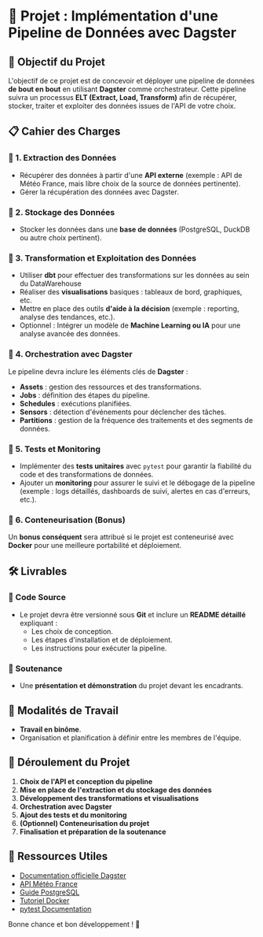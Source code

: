 # 🚀 Projet : Implémentation d'une Pipeline de Données avec Dagster

## 📌 Objectif du Projet
L'objectif de ce projet est de concevoir et déployer une pipeline de données **de bout en bout** en utilisant **Dagster** comme orchestrateur. Cette pipeline suivra un processus **ELT (Extract, Load, Transform)** afin de récupérer, stocker, traiter et exploiter des données issues de l'API de votre choix.

## 📋 Cahier des Charges
### 🔹 1. Extraction des Données
- Récupérer des données à partir d'une **API externe** (exemple : API de Météo France, mais libre choix de la source de données pertinente).
- Gérer la récupération des données avec Dagster.

### 🔹 2. Stockage des Données
- Stocker les données dans une **base de données** (PostgreSQL, DuckDB ou autre choix pertinent).

### 🔹 3. Transformation et Exploitation des Données
- Utiliser **dbt** pour effectuer des transformations sur les données au sein du DataWarehouse
- Réaliser des **visualisations** basiques : tableaux de bord, graphiques, etc.
- Mettre en place des outils **d'aide à la décision** (exemple : reporting, analyse des tendances, etc.).
- Optionnel : Intégrer un modèle de **Machine Learning ou IA** pour une analyse avancée des données.

### 🔹 4. Orchestration avec Dagster
Le pipeline devra inclure les éléments clés de **Dagster** :
- **Assets** : gestion des ressources et des transformations.
- **Jobs** : définition des étapes du pipeline.
- **Schedules** : exécutions planifiées.
- **Sensors** : détection d'événements pour déclencher des tâches.
- **Partitions** : gestion de la fréquence des traitements et des segments de données.

### 🔹 5. Tests et Monitoring
- Implémenter des **tests unitaires** avec `pytest` pour garantir la fiabilité du code et des transformations de données.
- Ajouter un **monitoring** pour assurer le suivi et le débogage de la pipeline (exemple : logs détaillés, dashboards de suivi, alertes en cas d'erreurs, etc.).

### 🔹 6. Conteneurisation (Bonus)
Un **bonus conséquent** sera attribué si le projet est conteneurisé avec **Docker** pour une meilleure portabilité et déploiement.

## 🛠️ Livrables
### 📌 Code Source
- Le projet devra être versionné sous **Git** et inclure un **README détaillé** expliquant :
  - Les choix de conception.
  - Les étapes d'installation et de déploiement.
  - Les instructions pour exécuter la pipeline.

### 🎤 Soutenance
- Une **présentation et démonstration** du projet devant les encadrants.

## 👥 Modalités de Travail
- **Travail en binôme**.
- Organisation et planification à définir entre les membres de l'équipe.

## 🚀 Déroulement du Projet
1. **Choix de l'API et conception du pipeline**
2. **Mise en place de l'extraction et du stockage des données**
3. **Développement des transformations et visualisations**
4. **Orchestration avec Dagster**
5. **Ajout des tests et du monitoring**
6. **(Optionnel) Conteneurisation du projet**
7. **Finalisation et préparation de la soutenance**

## 🔗 Ressources Utiles
- [Documentation officielle Dagster](https://docs.dagster.io/)
- [API Météo France](https://donneespubliques.meteofrance.fr/)
- [Guide PostgreSQL](https://www.postgresql.org/docs/)
- [Tutoriel Docker](https://docs.docker.com/get-started/)
- [pytest Documentation](https://docs.pytest.org/en/latest/)

Bonne chance et bon développement ! 🚀
